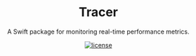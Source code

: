 <h1 align="center">Tracer</h1>
<p align="center">
</p>
<p align="center">A Swift package for monitoring real-time performance metrics.</p>
<p align="center">
  <a href="LICENSE"><img alt="license" src="https://img.shields.io/badge/license-MIT-black.svg"></a>
</p>

